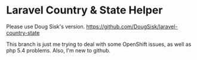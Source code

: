 Laravel Country & State Helper
==============================
Please use Doug Sisk's version.
https://github.com/DougSisk/laravel-country-state

This branch is just me trying to deal with some OpenShift issues, as well as php 5.4 problems.
Also, I'm new to github.